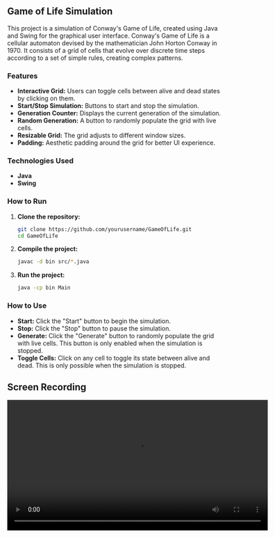 
## Game of Life Simulation

This project is a simulation of Conway's Game of Life, created using Java and Swing for the graphical user interface. Conway's Game of Life is a cellular automaton devised by the mathematician John Horton Conway in 1970. It consists of a grid of cells that evolve over discrete time steps according to a set of simple rules, creating complex patterns.

### Features

- **Interactive Grid:** Users can toggle cells between alive and dead states by clicking on them.
- **Start/Stop Simulation:** Buttons to start and stop the simulation.
- **Generation Counter:** Displays the current generation of the simulation.
- **Random Generation:** A button to randomly populate the grid with live cells.
- **Resizable Grid:** The grid adjusts to different window sizes.
- **Padding:** Aesthetic padding around the grid for better UI experience.

### Technologies Used

- **Java**
- **Swing**

### How to Run

1. **Clone the repository:**
    ```bash
    git clone https://github.com/yourusername/GameOfLife.git
    cd GameOfLife
    ```

2. **Compile the project:**
    ```bash
    javac -d bin src/*.java
    ```

3. **Run the project:**
    ```bash
    java -cp bin Main
    ```

### How to Use

- **Start:** Click the "Start" button to begin the simulation.
- **Stop:** Click the "Stop" button to pause the simulation.
- **Generate:** Click the "Generate" button to randomly populate the grid with live cells. This button is only enabled when the simulation is stopped.
- **Toggle Cells:** Click on any cell to toggle its state between alive and dead. This is only possible when the simulation is stopped.

## Screen Recording

<video width="600" controls>
  <source src="recordings/recording.mov" type="video/mp4">
  Your browser does not support the video tag.
</video>

